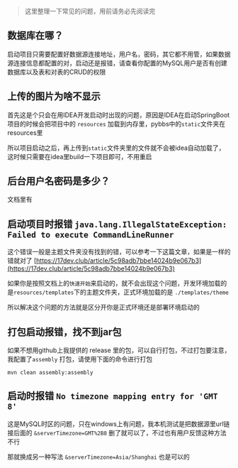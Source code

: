 > 这里整理一下常见的问题，用前请务必先阅读完

## 数据库在哪？

启动项目只需要配置好数据源连接地址，用户名，密码，其它都不用管，如果数据源连接信息都配置的对，启动还是报错，请查看你配置的MySQL用户是否有创建数据库以及表和对表的CRUD的权限

## 上传的图片为啥不显示

首先这是个只会在用IDEA开发启动时出现的问题，原因是IDEA在启动SpringBoot项目的时候会把项目中的 `resources` 加载到内存里，pybbs中的`static`文件夹在resources里

所以项目启动之后，再上传到`static`文件夹里的文件就不会被idea自动加载了，这时候只需要在idea里build一下项目即可，不用重启

## 后台用户名密码是多少？

文档里有

## 启动项目时报错 `java.lang.IllegalStateException: Failed to execute CommandLineRunner`

这个错误一般是主题文件夹没有找到的错，可以参考一下这篇文章，如果是一样的错就对了 [https://17dev.club/article/5c98adb7bbe14024b9e067b3](https://17dev.club/article/5c98adb7bbe14024b9e067b3)

如果你是按照文档上的`快速开始`来启动的，就不会出现这个问题，开发环境加载的是`resources/templates`下的主题文件夹，正式环境加载的是 `./templates/theme`

所以解决这个问题的方法就是区分开你是正式环境还是部署环境启动的

## 打包启动报错，找不到jar包

如果不想用github上我提供的 release 里的包，可以自行打包，不过打包要注意，我配置了`assembly` 打包，请使用下面的命令进行打包

`mvn clean assembly:assembly`

## 启动时报错 `No timezone mapping entry for 'GMT 8'`

这是MySQL时区的问题，只在windows上有问题，我本机测试是把数据源里url链接后面的 `&serverTimezone=GMT%2B8` 删了就可以了，不过也有用户反馈这种方法不行

那就换成另一种写法 `&serverTimezone=Asia/Shanghai` 也是可以的
